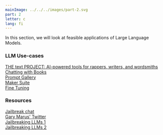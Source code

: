 ```yaml
---
mainImage: ../../../images/part-2.svg
part: 2
letter: c
lang: fi
---
```


<div class="content">

In this section, we will look at feasible applications of Large Language Models.

### LLM Use-cases
[THE text PROJECT: AI-powered tools for rappers, writers, and wordsmiths](https://textfx.withgoogle.com/)<br>
[Chatting with Books](https://www.pdfgear.com/)<br>
[Prompt Gallery](https://developers.generativeai.google/prompt-gallery)<br>
[Maker Suite](https://makersuite.google.com/app/home)<br>
[Fine Tuning](https://makersuite.google.com/app/tuned_models/new_tuned_model)<br>

### Resources
[Jailbreak chat](https://www.jailbreakchat.com/)<br>
[Gary Marus' Twitter](https://twitter.com/GaryMarcus)<br>
[Jailbreaking LLMs 1](https://arxiv.org/pdf/2305.13860.pdf)<br>
[Jailbreaking LLMs 2](https://jailbreaking-llms.github.io/)<br>

</div>
